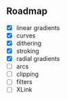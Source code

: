 ## Roadmap

- [x] linear gradients
- [x] curves
- [x] dithering
- [x] stroking
- [x] radial gradients
- [ ] arcs
- [ ] clipping
- [ ] filters
- [ ] XLink
